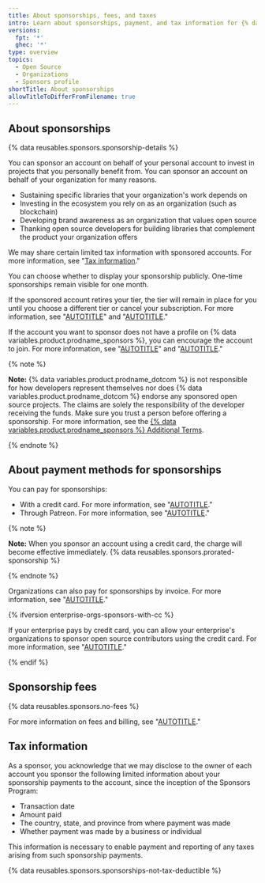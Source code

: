 ```yaml
---
title: About sponsorships, fees, and taxes
intro: Learn about sponsorships, payment, and tax information for {% data variables.product.prodname_sponsors %}.
versions:
  fpt: '*'
  ghec: '*'
type: overview
topics:
  - Open Source
  - Organizations
  - Sponsors profile
shortTitle: About sponsorships
allowTitleToDifferFromFilename: true
---
```


## About sponsorships

{% data reusables.sponsors.sponsorship-details %}

You can sponsor an account on behalf of your personal account to invest in projects that you personally benefit from. You can sponsor an account on behalf of your organization for many reasons.
- Sustaining specific libraries that your organization's work depends on
- Investing in the ecosystem you rely on as an organization (such as blockchain)
- Developing brand awareness as an organization that values open source
- Thanking open source developers for building libraries that complement the product your organization offers

We may share certain limited tax information with sponsored accounts. For more information, see "[Tax information](#tax-information)."

You can choose whether to display your sponsorship publicly. One-time sponsorships remain visible for one month.

If the sponsored account retires your tier, the tier will remain in place for you until you choose a different tier or cancel your subscription. For more information, see "[AUTOTITLE](/billing/managing-billing-for-github-sponsors/upgrading-a-sponsorship)" and "[AUTOTITLE](/billing/managing-billing-for-github-sponsors/downgrading-a-sponsorship)."

If the account you want to sponsor does not have a profile on {% data variables.product.prodname_sponsors %}, you can encourage the account to join. For more information, see "[AUTOTITLE](/sponsors/receiving-sponsorships-through-github-sponsors/setting-up-github-sponsors-for-your-personal-account)" and "[AUTOTITLE](/sponsors/receiving-sponsorships-through-github-sponsors/setting-up-github-sponsors-for-your-organization)."

{% note %}

**Note:** {% data variables.product.prodname_dotcom %} is not responsible for how developers represent themselves nor does {% data variables.product.prodname_dotcom %} endorse any sponsored open source projects. The claims are solely the responsibility of the developer receiving the funds. Make sure you trust a person before offering a sponsorship. For more information, see the [{% data variables.product.prodname_sponsors %} Additional Terms](/free-pro-team@latest/site-policy/github-terms/github-sponsors-additional-terms).

{% endnote %}

## About payment methods for sponsorships

You can pay for sponsorships:
- With a credit card. For more information, see "[AUTOTITLE](/sponsors/sponsoring-open-source-contributors/sponsoring-an-open-source-contributor-through-github)."
- Through Patreon. For more information, see "[AUTOTITLE](/sponsors/sponsoring-open-source-contributors/sponsoring-an-open-source-contributor-through-patreon)."

{% note %}

**Note:** When you sponsor an account using a credit card, the charge will become effective immediately. {% data reusables.sponsors.prorated-sponsorship %}

{% endnote %}

Organizations can also pay for sponsorships by invoice. For more information, see "[AUTOTITLE](/sponsors/sponsoring-open-source-contributors/paying-for-github-sponsors-by-invoice)."

{% ifversion enterprise-orgs-sponsors-with-cc %}

If your enterprise pays by credit card, you can allow your enterprise's organizations to sponsor open source contributors using the credit card. For more information, see "[AUTOTITLE](/admin/policies/enforcing-policies-for-your-enterprise/enforcing-policies-for-github-sponsors-in-your-enterprise)."

{% endif %}

## Sponsorship fees

{% data reusables.sponsors.no-fees %}

For more information on fees and billing, see "[AUTOTITLE](/billing/managing-billing-for-github-sponsors/about-billing-for-github-sponsors)."

## Tax information

As a sponsor, you acknowledge that we may disclose to the owner of each account you sponsor the following limited information about your sponsorship payments to the account, since the inception of the Sponsors Program:

- Transaction date
- Amount paid
- The country, state, and province from where payment was made
- Whether payment was made by a business or individual

This information is necessary to enable payment and reporting of any taxes arising from such sponsorship payments.

{% data reusables.sponsors.sponsorships-not-tax-deductible %}
